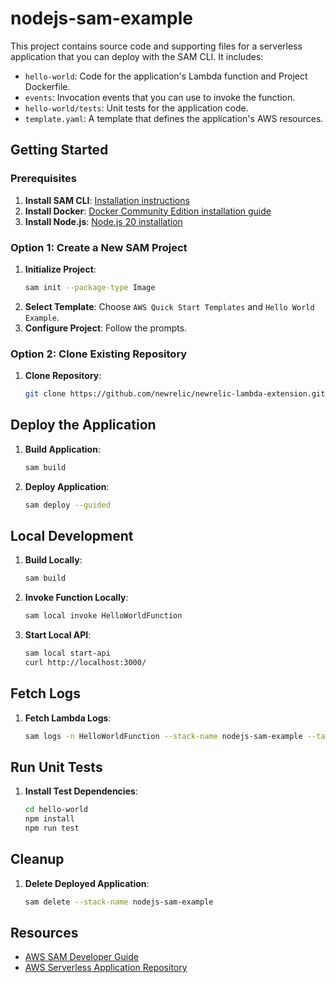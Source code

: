 # nodejs-sam-example

This project contains source code and supporting files for a serverless application that you can deploy with the SAM CLI. It includes:

- `hello-world`: Code for the application's Lambda function and Project Dockerfile.
- `events`: Invocation events that you can use to invoke the function.
- `hello-world/tests`: Unit tests for the application code.
- `template.yaml`: A template that defines the application's AWS resources.

## Getting Started

### Prerequisites

1. **Install SAM CLI**: [Installation instructions](https://docs.aws.amazon.com/serverless-application-model/latest/developerguide/serverless-sam-cli-install.html)
2. **Install Docker**: [Docker Community Edition installation guide](https://hub.docker.com/search/?type=edition&offering=community)
3. **Install Node.js**: [Node.js 20 installation](https://nodejs.org/en/)

### Option 1: Create a New SAM Project

1. **Initialize Project**:
   ```bash
   sam init --package-type Image
   ```
2. **Select Template**: Choose `AWS Quick Start Templates` and `Hello World Example`.
3. **Configure Project**: Follow the prompts.

### Option 2: Clone Existing Repository

1. **Clone Repository**:
   ```bash
   git clone https://github.com/newrelic/newrelic-lambda-extension.git
   ```

## Deploy the Application

1. **Build Application**:
   ```bash
   sam build
   ```
2. **Deploy Application**:
   ```bash
   sam deploy --guided
   ```

## Local Development

1. **Build Locally**:
   ```bash
   sam build
   ```
2. **Invoke Function Locally**:
   ```bash
   sam local invoke HelloWorldFunction
   ```
3. **Start Local API**:
   ```bash
   sam local start-api
   curl http://localhost:3000/
   ```

## Fetch Logs

1. **Fetch Lambda Logs**:
   ```bash
   sam logs -n HelloWorldFunction --stack-name nodejs-sam-example --tail
   ```

## Run Unit Tests

1. **Install Test Dependencies**:
   ```bash
   cd hello-world
   npm install
   npm run test
   ```

## Cleanup

1. **Delete Deployed Application**:
   ```bash
   sam delete --stack-name nodejs-sam-example
   ```

## Resources

- [AWS SAM Developer Guide](https://docs.aws.amazon.com/serverless-application-model/latest/developerguide/what-is-sam.html)
- [AWS Serverless Application Repository](https://aws.amazon.com/serverless/serverlessrepo/)